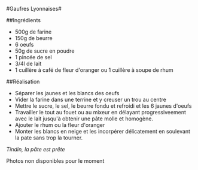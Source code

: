 #Gaufres Lyonnaises#

##Ingrédients

- 500g de farine
- 150g de beurre
- 6 oeufs
- 50g de sucre en poudre
- 1 pincée de sel
- 3/4l de lait
- 1 cuillère à café de fleur d'oranger ou 1 cuillère à soupe de rhum

##Réalisation

- Séparer les jaunes et les blancs des oeufs
- Vider la farine dans une terrine et y creuser un trou au centre
- Mettre le sucre, le sel, le beurre fondu et refroidi et les 6 jaunes d'oeufs
- Travailler le tout au fouet ou au mixeur en délayant progressiveement avec le lait jusqu'à obtenir une pâte molle et homogène.
- Ajouter le rhum ou la fleur d'oranger
- Monter les blancs en neige et les incorpérer délicatement en soulevant la pate sans trop la tourner.

*Tindin, la pâte est prête*

Photos non disponibles pour le moment

